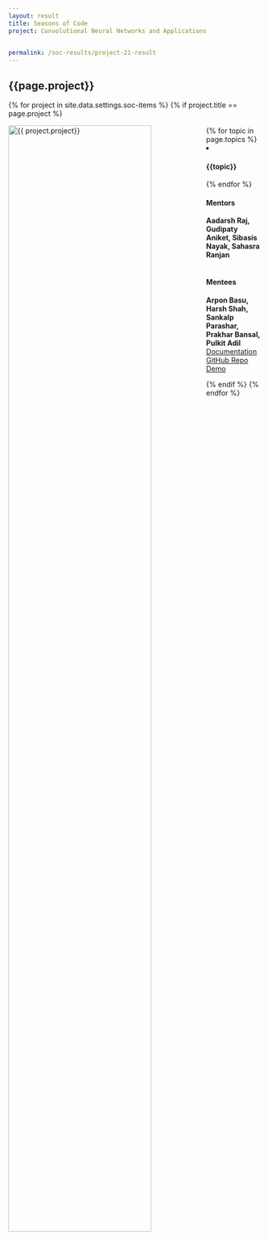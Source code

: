 ```yaml
---
layout: result
title: Seasons of Code
project: Convolutional Neural Networks and Applications

    
permalink: /soc-results/project-21-result
---
```


<h2 class="display1 m-3 p-3 text-center">{{page.project}}</h2>
{% for project in site.data.settings.soc-items %}
{% if project.title == page.project %}

<div>
    <img src="{{ site.baseurl }}/{{ project.image }}"  width = "75%" height="auto"  alt="{{ project.project}}" class="border rounded" style = "float: left; margin-top: 3%; margin-right: 3%">
</div>


<div class="mentor-mentee-section">
    <br>
        {% for topic in page.topics %}
        <li><h4 class="text-primary text-center">{{topic}}</h4></li>
        {% endfor %}
    <br>
    <h4 class="mentor-title" style="display: block; fontWeight: 800">Mentors</h4>   
    <h4 class="mentors" style="display: inline;">Aadarsh Raj, Gudipaty Aniket, Sibasis Nayak, Sahasra Ranjan  </h4>    
    <br>  <br>
    <h4 class="mentor-title" style="display: block;">Mentees</h4> 
    <h4 class="mentors" style="display: inline;">Arpon Basu, Harsh Shah, Sankalp Parashar, Prakhar Bansal, Pulkit Adil</h4>
    </div>

<div class = "button-holder">
    <div class="button-res"><a href="#" role="button">Documentation</a></div>
    <div class="button-res"><a href="#" role="button">GitHub Repo</a></div>
    <div class="button-res"><a href="#" role="button">Demo</a></div>
</div>

{% endif %}
{% endfor %}
